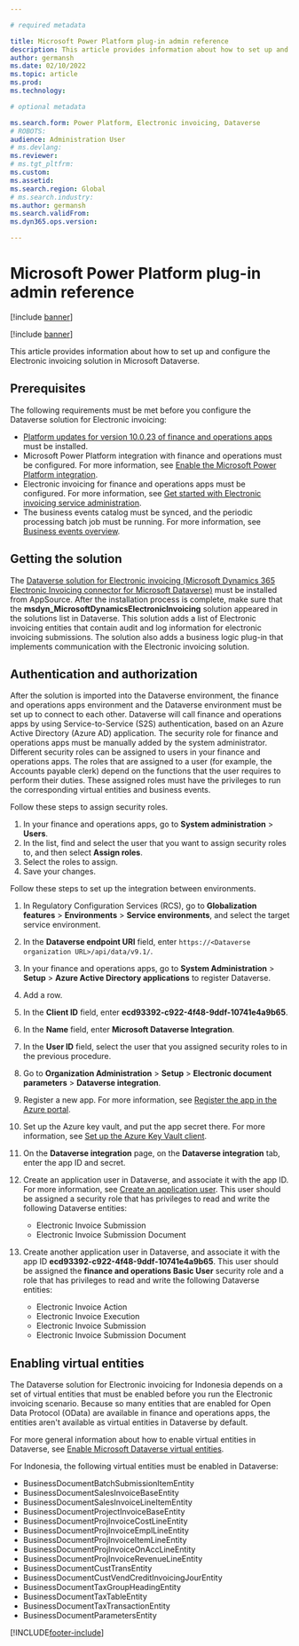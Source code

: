```yaml
---

# required metadata

title: Microsoft Power Platform plug-in admin reference
description: This article provides information about how to set up and configure the Electronic invoicing solution in Microsoft Dataverse.
author: germansh
ms.date: 02/10/2022
ms.topic: article
ms.prod: 
ms.technology: 

# optional metadata

ms.search.form: Power Platform, Electronic invoicing, Dataverse
# ROBOTS: 
audience: Administration User
# ms.devlang: 
ms.reviewer: 
# ms.tgt_pltfrm: 
ms.custom: 
ms.assetid: 
ms.search.region: Global
# ms.search.industry: 
ms.author: germansh
ms.search.validFrom: 
ms.dyn365.ops.version: 

---
```


# Microsoft Power Platform plug-in admin reference

[!include [banner](../includes/banner.md)]

[!include [banner](../includes/preview-banner.md)]

This article provides information about how to set up and configure the Electronic invoicing solution in Microsoft Dataverse.

## Prerequisites

The following requirements must be met before you configure the Dataverse solution for Electronic invoicing:

- [Platform updates for version 10.0.23 of finance and operations apps](../../fin-ops-core/dev-itpro/get-started/whats-new-platform-updates-10-0-23.md) must be installed.
- Microsoft Power Platform integration with finance and operations must be configured. For more information, see [Enable the Microsoft Power Platform integration](../../fin-ops-core/dev-itpro/power-platform/enable-power-platform-integration.md).
- Electronic invoicing for finance and operations apps must be configured. For more information, see [Get started with Electronic invoicing service administration](e-invoicing-get-started-service-administration.md).
- The business events catalog must be synced, and the periodic processing batch job must be running. For more information, see [Business events overview](../../fin-ops-core/dev-itpro/business-events/home-page.md).

## Getting the solution

The [Dataverse solution for Electronic invoicing (Microsoft Dynamics 365 Electronic Invoicing connector for Microsoft Dataverse)](https://appsource.microsoft.com/product/dynamics-crm/mscrm.electronic-invoicing) must be installed from AppSource. After the installation process is complete, make sure that the **msdyn_MicrosoftDynamicsElectronicInvoicing** solution appeared in the solutions list in Dataverse. This solution adds a list of Electronic invoicing entities that contain audit and log information for electronic invoicing submissions. The solution also adds a business logic plug-in that implements communication with the Electronic invoicing solution.

## Authentication and authorization

After the solution is imported into the Dataverse environment, the finance and operations apps environment and the Dataverse environment must be set up to connect to each other. Dataverse will call finance and operations apps by using Service-to-Service (S2S) authentication, based on an Azure Active Directory (Azure AD) application. The security role for finance and operations apps must be manually added by the system administrator. Different security roles can be assigned to users in your finance and operations apps. The roles that are assigned to a user (for example, the Accounts payable clerk) depend on the functions that the user requires to perform their duties. These assigned roles must have the privileges to run the corresponding virtual entities and business events.

Follow these steps to assign security roles.

1. In your finance and operations apps, go to **System administration** \> **Users**.
2. In the list, find and select the user that you want to assign security roles to, and then select **Assign roles**.
3. Select the roles to assign.
4. Save your changes.

Follow these steps to set up the integration between environments.

1. In Regulatory Configuration Services (RCS), go to **Globalization features** \> **Environments** \> **Service environments**, and select the target service environment.
2. In the **Dataverse endpoint URI** field, enter `https://<Dataverse organization URL>/api/data/v9.1/`.
3. In your finance and operations apps, go to **System Administration** \> **Setup** \> **Azure Active Directory applications** to register Dataverse.
4. Add a row.
5. In the **Client ID** field, enter **ecd93392-c922-4f48-9ddf-10741e4a9b65**.
6. In the **Name** field, enter **Microsoft Dataverse Integration**.
7. In the **User ID** field, select the user that you assigned security roles to in the previous procedure.
8. Go to **Organization Administration** \> **Setup** \> **Electronic document parameters** \> **Dataverse integration**.
9. Register a new app. For more information, see [Register the app in the Azure portal](../../fin-ops-core/dev-itpro/power-platform/admin-reference.md#register-the-app-in-the-azure-portal).
10. Set up the Azure key vault, and put the app secret there. For more information, see [Set up the Azure Key Vault client](setting-up-azure-key-vault-client.md).
11. On the **Dataverse integration** page, on the **Dataverse integration** tab, enter the app ID and secret.
12. Create an application user in Dataverse, and associate it with the app ID. For more information, see [Create an application user](/power-platform/admin/manage-application-users#create-an-application-user). This user should be assigned a security role that has privileges to read and write the following Dataverse entities:

    - Electronic Invoice Submission
    - Electronic Invoice Submission Document

13. Create another application user in Dataverse, and associate it with the app ID **ecd93392-c922-4f48-9ddf-10741e4a9b65**. This user should be assigned the **finance and operations Basic User** security role and a role that has privileges to read and write the following Dataverse entities:

    - Electronic Invoice Action
    - Electronic Invoice Execution
    - Electronic Invoice Submission
    - Electronic Invoice Submission Document

## Enabling virtual entities

The Dataverse solution for Electronic invoicing for Indonesia depends on a set of virtual entities that must be enabled before you run the Electronic invoicing scenario. Because so many entities that are enabled for Open Data Protocol (OData) are available in finance and operations apps, the entities aren't available as virtual entities in Dataverse by default.

For more general information about how to enable virtual entities in Dataverse, see [Enable Microsoft Dataverse virtual entities](../../fin-ops-core/dev-itpro/power-platform/enable-virtual-entities.md).

For Indonesia, the following virtual entities must be enabled in Dataverse:

- BusinessDocumentBatchSubmissionItemEntity
- BusinessDocumentSalesInvoiceBaseEntity
- BusinessDocumentSalesInvoiceLineItemEntity
- BusinessDocumentProjectInvoiceBaseEntity
- BusinessDocumentProjInvoiceCostLineEntity
- BusinessDocumentProjInvoiceEmplLineEntity
- BusinessDocumentProjInvoiceItemLineEntity
- BusinessDocumentProjInvoiceOnAccLineEntity
- BusinessDocumentProjInvoiceRevenueLineEntity
- BusinessDocumentCustTransEntity
- BusinessDocumentCustVendCreditInvoicingJourEntity
- BusinessDocumentTaxGroupHeadingEntity
- BusinessDocumentTaxTableEntity
- BusinessDocumentTaxTransactionEntity
- BusinessDocumentParametersEntity

[!INCLUDE[footer-include](../../includes/footer-banner.md)]

